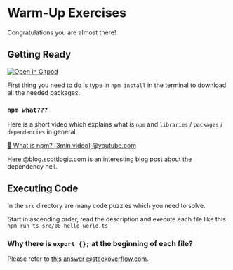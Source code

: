 # Warm-Up Exercises

Congratulations you are almost there!

## Getting Ready

[![Open in Gitpod](https://gitpod.io/button/open-in-gitpod.svg)](https://gitpod.io/#https://github.com/codelex-io/prep-course-day-one)

First thing you need to do is type in `npm install` in the terminal to download all the needed packages.

### `npm what???`

Here is a short video which explains what is `npm` and `libraries` / `packages` / `dependencies` in general.

[🍿 What is npm? [3min video] @youtube.com](https://www.youtube.com/watch?v=pa4dc480Apo)

[Here @blog.scottlogic.com](https://blog.scottlogic.com/2020/12/22/software-crisis.html) is an interesting blog post about the dependency hell.

## Executing Code

In the `src` directory are many code puzzles which you need to solve.

Start in ascending order, read the description and execute each file like this `npm run ts src/00-hello-world.ts`

### Why there is `export {};` at the beginning of each file?

Please refer to [this answer @stackoverflow.com](https://stackoverflow.com/questions/40900791/cannot-redeclare-block-scoped-variable-in-unrelated-files).
